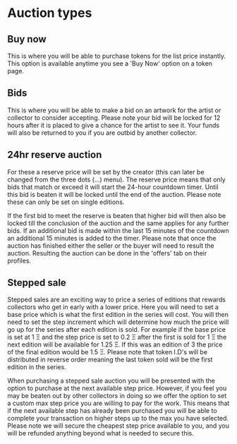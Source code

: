 # Auction types 

## Buy now
This is where you will be able to purchase tokens for the list price instantly. This option is available anytime you see a 'Buy Now' option on a token page.

## Bids
This is where you will be able to make a bid on an artwork for the artist or collector to consider accepting. Please note your bid will be locked for 12 hours after it is placed to give a chance for the artist to see it. Your funds will also be returned to you if you are outbid by another collector. 


## 24hr reserve auction

For these a reserve price will be set by the creator (this can later be changed from the three dots (...) menu). The reserve price means that only bids that match or exceed it will start the 24-hour countdown timer. Until this bid is beaten it will be locked until the end of the auction. Please note these can only be set on single editions.

If the first bid to meet the reserve is beaten that higher bid will then also be locked till the conclusion of the auction and the same applies for any further bids. If an additional bid is made within the last 15 minutes of the countdown an additional 15 minutes is added to the timer. Please note that once the auction has finished either the seller or the buyer will need to result the auction. Resulting the auction can be done in the 'offers' tab on their profiles. 

## Stepped sale

Stepped sales are an exciting way to price a series of editions that rewards collectors who get in early with a lower price. Here you will need to set a base price which is what the first edition in the series will cost. You will then need to set the step increment which will determine how much the price will go up for the series after each edition is sold. For example if the base price is set at 1 Ξ and the step price is set to 0.2 Ξ after the first is sold for 1 Ξ the next edition will be available for 1.25 Ξ. If this was an edition of 3 the price of the final edition would be 1.5 Ξ. Please note that token I.D's will be distributed in reverse order meaning the last token sold will be the first edition in the series.

When purchasing a stepped sale auction you will be presented with the option to purchase at the next available step price. However, if you feel you may be beaten out by other collectors in doing so we offer the option to set a custom max step price you are willing to pay for the work. This means that if the next available step has already been purchased you will be able to complete your transaction on higher steps up to the max you have selected. Please note we will secure the cheapest step price available to you, and you will be refunded anything beyond what is needed to secure this.





